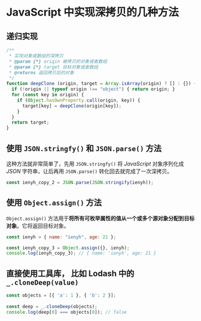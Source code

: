 # JavaScript 中实现深拷贝的几种方法

## 递归实现

```javascript
/**
 * 实现对象或数组的深拷贝
 * @param {*} origin 被拷贝的对象或者数组
 * @param {*} target 目标对象或者数组
 * @returns 返回拷贝后的对象
 */
function deepClone (origin, target = Array.isArray(origin) ? [] : {}) {
  if (!origin || typeof origin !== "object") { return origin; }
  for (const key in origin) {
    if (Object.hasOwnProperty.call(origin, key)) {
      target[key] = deepClone(origin[key]);
    }
  }
  return target;
}
```

## 使用 `JSON.stringfy()` 和 `JSON.parse()` 方法

这种方法就非常简单了，先用 `JSON.stringfy()` 将 *JavaScript* 对象序列化成 *JSON* 字符串，让后再用 `JSON.parse()` 转化回去就完成了一次深拷贝。

```javascript
const ienyh_copy_2 = JSON.parse(JSON.stringify(ienyh));
```

## 使用 `Object.assign()` 方法

`Object.assign()` 方法用于**将所有可枚举属性的值从一个或多个源对象分配到目标对象**。它将返回目标对象。

```javascript
const ienyh = { name: "ienyh", age: 21 };

const ienyh_copy_3 = Object.assign({}, ienyh);
console.log(ienyh_copy_3); // { name: 'ienyh', age: 21 }
```

## 直接使用工具库， 比如 Lodash 中的`_.cloneDeep(value)`

```javascript
const objects = [{ 'a': 1 }, { 'b': 2 }];
 
const deep = _.cloneDeep(objects);
console.log(deep[0] === objects[0]); // false
```

